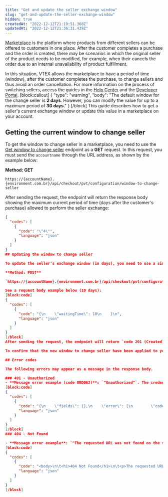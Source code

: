 ```yaml
---
title: "Get and update the seller exchange window"
slug: "get-and-update-the-seller-exchange-window"
hidden: true
createdAt: "2022-12-12T21:19:51.360Z"
updatedAt: "2022-12-12T21:36:31.439Z"
---
```


[Marketplace](https://help.vtex.com/en/tutorial/integrating-with-marketplace) is the platform where products from different sellers can be offered to customers in one place. After the customer completes a purchase and the order is created, there may be scenarios in which the original seller of the product needs to be modified, for example, when their cancels the order due to an internal unavailability of product fulfillment.

In this situation, VTEX allows the marketplace to have a period of time (window), after the customer completes the purchase, to change sellers and thus avoid an order cancellation. For more information on the process of switching sellers, access the guides in the [Help Center](https://help.vtex.com/en/tutorial/change-seller--5TBAwO2kOAMw44uyaaQMQO) and the [Developer Portal](https://developers.vtex.com/vtex-rest-api/docs/change-seller).
[block:callout]
{
  "type": "warning",
  "body": "The default window for the change seller is <strong>2 days</strong>. However, you can modify the value for up to a maximum period of <strong>30 days</strong>."
}
[/block]
This guide describes how to get a seller's current exchange window or update this value in a marketplace on your account.

## Getting the current window to change seller

To get the window to change seller in a marketplace, you need to use the [Get window to change seller](https://developers.vtex.com/vtex-rest-api/reference/getwindowtochangeseller) endpoint as a **GET** request. In this request, you must send the `accountname` through the URL address, as shown by the example below:

**Method: GET**

`https://{accountName}.{environment.com.br}/api/checkout/pvt/configuration/window-to-change-seller`

After sending the request, the endpoint will return the response body showing the maximum current period of time (days after the customer's purchase) allowed to perform the seller exchange:

```json
{
  "codes": [
    {
      "code": "\"4\"",
      "language": "json"
    }
  ]
}
## Updating the window to change seller

To update the seller's exchange window (in days), you need to use a similar request of the **Get window to change seller**, but as a **POST** request ([Update window to change seller](https://developers.vtex.com/vtex-rest-api/reference/getwindowtochangeseller)), as shown by the example below:

**Method: POST**

`https://{accountName}.{environment.com.br}/api/checkout/pvt/configuration/window-to-change-seller`

See a request body example below (10 days):
[block:code]
{
  "codes": [
    {
      "code": "{\n    \"waitingTime\": 10\n    }\n",
      "language": "json"
    }
  ]
}
[/block]
After sending the request, the endpoint will return `code 201 (Created)` and an empty response body. 

To confirm that the new window to change seller have been applied to your account, access the [Get window to change seller](https://developers.vtex.com/vtex-rest-api/reference/getwindowtochangeseller) endpoint again as a **GET** request.

## Error codes

The following errors may appear as a message in the response body.

### 401 - Unauthorized
- **Message error example (code ORD062)**: `"Unauthorized"`. The credentials (Application Key and Application Token) used in this request are incorrect or not authorized to access this type of information.
[block:code]
{
  "codes": [
    {
      "code": "{\n    \"fields\": {},\n    \"error\": {\n        \"code\": \"ORD062\",\n        \"message\": \"Unauthorized\",\n        \"exception\": null\n    },\n    \"operationId\": \"8ec4b686-435f-42ab-8cfd-89306f888c3c\"\n}",
      "language": "json"
    }
  ]
}
[/block]
### 404 - Not Found

- **Message error example**: `"The requested URL was not found on the server"`: check that the URL data is correct.
[block:code]
{
  "codes": [
    {
      "code": "<body>\n\t<h1>404 Not Found</h1>\n\t<p>The requested URL was not found on this server.</p>\n</body>",
      "language": "json"
    }
  ]
}
[/block]